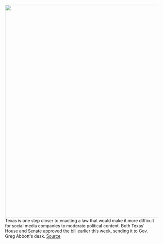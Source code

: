 <img src='https://cdn.vox-cdn.com/thumbor/jP6DLqy9cBzkZTFak4DbYzS96pc=/0x0:2040x1360/1200x800/filters:focal(857x517:1183x843)/cdn.vox-cdn.com/uploads/chorus_image/image/69805014/acastro_180406_1777_facebook_Congress_0001.0.jpg' width='700px' /><br/>
Texas is one step closer to enacting a law that would make it more difficult for social media companies to moderate political content. Both Texas' House and Senate approved the bill earlier this week, sending it to Gov. Greg Abbott's desk.
<a href='https://www.theverge.com/2021/9/1/22652764/facebook-twitter-censor-ban-texas-republicans-abbott'> Source <a/>